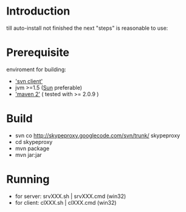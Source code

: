 # Introduction #

till auto-install not finished the next "steps" is reasonable to use:

# Prerequisite #

enviroment for building:
  * ['svn client'](http://subversion.tigris.org/getting.html#binary-packages)
  * jvm >=1.5 ([Sun](http://java.sun.com/javase/downloads/index.jsp) preferable)
  * ['maven 2'](http://maven.apache.org/download.html) ( tested with  >= 2.0.9  )

# Build #

  * svn co http://skypeproxy.googlecode.com/svn/trunk/ skypeproxy
  * cd skypeproxy
  * mvn package
  * mvn jar:jar

# Running #

  * for server: srvXXX.sh | srvXXX.cmd  (win32)
  * for client: clXXX.sh  | clXXX.cmd  (win32)